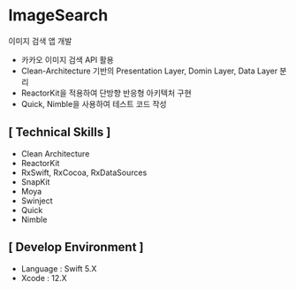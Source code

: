 # ImageSearch
이미지 검색 앱 개발
- 카카오 이미지 검색 API 활용
- Clean-Architecture 기반의 Presentation Layer, Domin Layer, Data Layer 분리
- ReactorKit을 적용하여 단방향 반응형 아키텍처 구현
- Quick, Nimble을 사용하여 테스트 코드 작성

## [ Technical Skills ]
- Clean Architecture
- ReactorKit
- RxSwift, RxCocoa, RxDataSources
- SnapKit
- Moya
- Swinject
- Quick
- Nimble

## [ Develop Environment ]
- Language : Swift 5.X
- Xcode : 12.X
